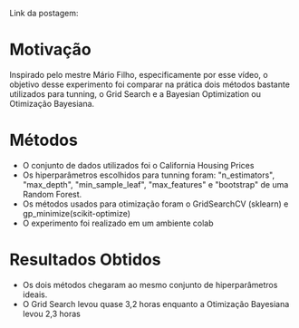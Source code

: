 Link da postagem: 

# Motivação
Inspirado pelo mestre Mário Filho, especificamente por esse vídeo, o objetivo desse experimento foi comparar na prática dois métodos bastante utilizados para tunning, o Grid Search e a Bayesian Optimization ou Otimização Bayesiana.

# Métodos

- O conjunto de dados utilizados foi o California Housing Prices 
- Os hiperparâmetros escolhidos para tunning foram: "n_estimators", "max_depth", "min_sample_leaf", "max_features" e "bootstrap" de uma Random Forest.
- Os métodos usados para otimização foram o GridSearchCV (sklearn) e gp_minimize(scikit-optimize)
- O experimento foi realizado em um ambiente colab 

# Resultados Obtidos
- Os dois métodos chegaram ao mesmo conjunto de hiperparâmetros ideais.
- O Grid Search levou quase 3,2 horas enquanto a Otimização Bayesiana levou 2,3 horas